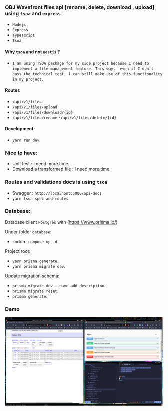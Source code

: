 ### OBJ Wavefront files api [rename, delete, download , upload] using `tsoa` and `express`

- `Nodejs`
- `Express`
- `Typescript`
- `Tsoa`

#### Why `tsoa` and not `nestjs`  ?

- `I am using TSOA package for my side project because I need to implement a file management feature. This way, 
even if I don't pass the technical test, I can still make use of this functionality in my project.`

#### Routes

- `/api/v1/files`
- `/api/v1/files/upload`
- `/api/v1/files/download/{id}`
- `/api/v1/files/rename`
-`/api/v1/files/delete/{id}`


#### Development:

- `yarn run dev`

### Nice to have:

- Unit test : I need more time.
- Download a transformed file : I need more time.

### Routes and validations docs is using `tsoa`

- Swagger : `http://localhost:5000/api-docs`
- `yarn tsoa spec-and-routes`

### Database:

Database client  `Postgres` with (https://www.prisma.io/)

Under folder `database`:

- `docker-compose up -d`

Project root: 

- `yarn prisma generate`.
- `yarn prisma migrate dev`.

Update migration schema:

- `prisma migrate dev --name add_description`.
- `prisma migrate reset`.
- `prisma generate`.


### Demo

![demo](demo/3dversetest.png)
